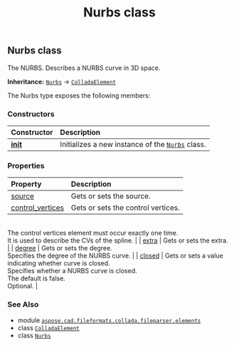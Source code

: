﻿---
title: Nurbs class
second_title: Aspose.CAD for Python via .NET API References
description: 
type: docs
weight: 740
url: /aspose.cad.fileformats.collada.fileparser.elements/nurbs/
is_root: false
---

## Nurbs class

The NURBS.
Describes a NURBS curve in 3D space.



**Inheritance:** [`Nurbs`](/cad/python-net/aspose.cad.fileformats.collada.fileparser.elements/nurbs) → 
[`ColladaElement`](/cad/python-net/aspose.cad.fileformats.collada.fileparser.elements/colladaelement)



The Nurbs type exposes the following members:

### Constructors
| Constructor | Description |
| :- | :- |
| [__init__](/cad/python-net/aspose.cad.fileformats.collada.fileparser.elements/nurbs/__init__/#) | Initializes a new instance of the [`Nurbs`](/cad/python-net/aspose.cad.fileformats.collada.fileparser.elements/nurbs) class. |


### Properties
| Property | Description |
| :- | :- |
| [source](/cad/python-net/aspose.cad.fileformats.collada.fileparser.elements/nurbs/source) | Gets or sets the source. |
| [control_vertices](/cad/python-net/aspose.cad.fileformats.collada.fileparser.elements/nurbs/control_vertices) | Gets or sets the control vertices.<br/>The control vertices element  must occur  exactly one time.<br/>It is used to describe the CVs of the spline. |
| [extra](/cad/python-net/aspose.cad.fileformats.collada.fileparser.elements/nurbs/extra) | Gets or sets the extra. |
| [degree](/cad/python-net/aspose.cad.fileformats.collada.fileparser.elements/nurbs/degree) | Gets or sets the degree.<br/>Specifies the degree of the NURBS curve. |
| [closed](/cad/python-net/aspose.cad.fileformats.collada.fileparser.elements/nurbs/closed) | Gets or sets a value indicating whether curve is closed.<br/>Specifies whether a NURBS curve is closed.<br/>The default is false.<br/>Optional. |



### See Also
* module [`aspose.cad.fileformats.collada.fileparser.elements`](..)
* class [`ColladaElement`](/cad/python-net/aspose.cad.fileformats.collada.fileparser.elements/colladaelement)
* class [`Nurbs`](/cad/python-net/aspose.cad.fileformats.collada.fileparser.elements/nurbs)
